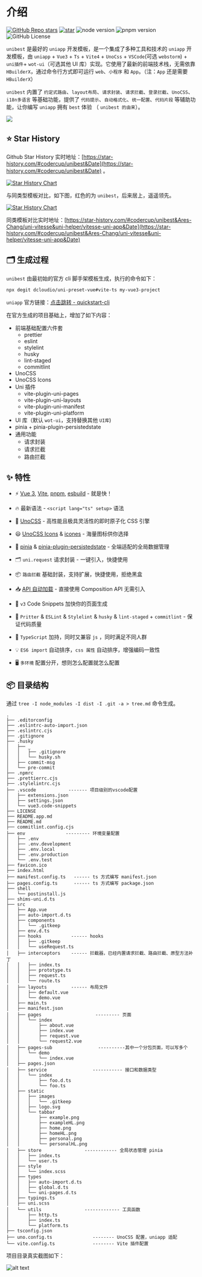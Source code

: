 # 介绍

<div class="md-center" style="margin-top: 20px;">

[![GitHub Repo stars](https://img.shields.io/github/stars/codercup/unibest?style=flat&logo=github)](https://github.com/codercup/unibest)
[![star](https://gitee.com/codercup/unibest/badge/star.svg?theme=dark)](https://gitee.com/codercup/unibest)
![node version](https://img.shields.io/badge/node-%3E%3D18-green)
![pnpm version](https://img.shields.io/badge/pnpm-%3E%3D7.30-green)
![GitHub License](https://img.shields.io/github/license/codercup/unibest)

</div>

`unibest` 是最好的 `uniapp` 开发模板，是一个集成了多种工具和技术的 `uniapp` 开发模板，由 `uniapp` + `Vue3` + `Ts` + `Vite4` + `UnoCss` + `VSCode`(可选 `webstorm`) + `uni插件`+ `wot-ui`（可选其他 UI 库）实现。它使用了最新的前端技术栈，无需依靠 `HBuilderX`，通过命令行方式即可运行 `web`、`小程序` 和 `App`。（注：`App` 还是需要 `HBuilderX`）

`unibest` 内置了 `约定式路由`、`layout布局`、`请求封装`、`请求拦截`、`登录拦截`、`UnoCSS`、`i18n多语言` 等基础功能，提供了 `代码提示`、`自动格式化`、`统一配置`、`代码片段` 等辅助功能，让你编写 `uniapp` 拥有 `best` 体验 （ `unibest 的由来`）。

![](https://files.mdnice.com/user/23743/6252fa5f-4499-4396-984c-4eecf8fc209b.png)

## ⭐ Star History

Github Star History 实时地址：[https://star-history.com/#codercup/unibest&Date](https://star-history.com/#codercup/unibest&Date) 。

[![Star History Chart](https://api.star-history.com/svg?repos=codercup/unibest&type=Date)](https://star-history.com/#codercup/unibest&Date)

与同类型模板对比，如下图，红色的为 `unibest`，后来居上，遥遥领先。

[![Star History Chart](https://api.star-history.com/svg?repos=codercup/unibest,Ares-Chang/uni-vitesse,uni-helper/vitesse-uni-app&type=Date)](https://star-history.com/#codercup/unibest&Ares-Chang/uni-vitesse&uni-helper/vitesse-uni-app&Date)

同类模板对比实时地址：[https://star-history.com/#codercup/unibest&Ares-Chang/uni-vitesse&uni-helper/vitesse-uni-app&Date](https://star-history.com/#codercup/unibest&Ares-Chang/uni-vitesse&uni-helper/vitesse-uni-app&Date)

## 🗂 生成过程

`unibest` 由最初始的官方 cli 脚手架模板生成，执行的命令如下：

```sh
npx degit dcloudio/uni-preset-vue#vite-ts my-vue3-project
```

`uniapp` 官方链接：[点击跳转 - quickstart-cli](https://uniapp.dcloud.net.cn/quickstart-cli.html)

在官方生成的项目基础上，增加了如下内容：

- 前端基础配置六件套
  - prettier
  - eslint
  - stylelint
  - husky
  - lint-staged
  - commitlint
- UnoCSS
- UnoCSS Icons
- Uni 插件
  - vite-plugin-uni-pages
  - vite-plugin-uni-layouts
  - vite-plugin-uni-manifest
  - vite-plugin-uni-platform
- UI 库（默认 `wot-ui`，支持替换其他 `UI库`)
- pinia + pinia-plugin-persistedstate
- 通用功能
  - 请求封装
  - 请求拦截
  - 路由拦截

## ✨ 特性

- ⚡️ [Vue 3](https://github.com/vuejs/core), [Vite](https://github.com/vitejs/vite), [pnpm](https://pnpm.io/), [esbuild](https://github.com/evanw/esbuild) - 就是快！

- 🔥 最新语法 - `<script lang="ts" setup>` 语法

- 🎨 [UnoCSS](https://unocss.dev/) - 高性能且极具灵活性的即时原子化 CSS 引擎

- 😃 [UnoCSS Icons](https://unocss.dev/presets/icons) & [icones](https://icones.js.org/) - 海量图标供你选择

- 🍍 [pinia](https://pinia.vuejs.org/) & [pinia-plugin-persistedstate](https://prazdevs.github.io/pinia-plugin-persistedstate/zh/guide/) - 全端适配的全局数据管理

- 🗂 `uni.request` 请求封装 - 一键引入，快捷使用

- 📦 `路由拦截` 基础封装，支持扩展，快捷使用，拒绝黑盒

- 📥 [API 自动加载](https://github.com/antfu/unplugin-auto-import) - 直接使用 Composition API 无需引入

- 🎉 `v3` Code Snippets 加快你的页面生成

- 🦾 `Pritter` & `ESLint` & `Stylelint` & `husky` & `lint-staged` + `commitlint` - 保证代码质量

- 🌈 `TypeScript` 加持，同时又兼容 `js` ，同时满足不同人群

- 💡 `ES6 import` 自动排序，`css 属性` 自动排序，增强编码一致性

- 🖥 `多环境` 配置分开，想则怎么配置就怎么配置

## 📦 目录结构

通过 `tree -I node_modules -I dist -I .git -a > tree.md` 命令生成。

```tree
.
├── .editorconfig
├── .eslintrc-auto-import.json
├── .eslintrc.cjs
├── .gitignore
├── .husky
│   ├── _
│   │   ├── .gitignore
│   │   └── husky.sh
│   ├── commit-msg
│   └── pre-commit
├── .npmrc
├── .prettierrc.cjs
├── .stylelintrc.cjs
├── .vscode            ------- 项目级别的vscode配置
│   ├── extensions.json
│   ├── settings.json
│   └── vue3.code-snippets
├── LICENSE
├── README.app.md
├── README.md
├── commitlint.config.cjs
├── env               --------- 环境变量配置
│   ├── .env
│   ├── .env.development
│   ├── .env.local
│   ├── .env.production
│   └── .env.test
├── favicon.ico
├── index.html
├── manifest.config.ts   ------ ts 方式编写 manifest.json
├── pages.config.ts      ------ ts 方式编写 package.json
├── shell
│   └── postinstall.js
├── shims-uni.d.ts
├── src
│   ├── App.vue
│   ├── auto-import.d.ts
│   ├── components
│   │   └── .gitkeep
│   ├── env.d.ts
│   ├── hooks           ------ hooks
│   │   ├── .gitkeep
│   │   └── useRequest.ts
│   ├── interceptors    ------ 拦截器，已经内置请求拦截、路由拦截、原型方法补丁
│   │   ├── index.ts
│   │   ├── prototype.ts
│   │   ├── request.ts
│   │   └── route.ts
│   ├── layouts         ------ 布局文件
│   │   ├── default.vue
│   │   └── demo.vue
│   ├── main.ts
│   ├── manifest.json
│   ├── pages                    --------- 页面
│   │   └── index
│   │       ├── about.vue
│   │       ├── index.vue
│   │       ├── request.vue
│   │       └── request2.vue
│   ├── pages-sub                 ----------其中一个分包页面，可以写多个
│   │   └── demo
│   │       └── index.vue
│   ├── pages.json
│   ├── service                 ----------- 接口和数据类型
│   │   └── index
│   │       ├── foo.d.ts
│   │       └── foo.ts
│   ├── static
│   │   ├── images
│   │   │   └── .gitkeep
│   │   ├── logo.svg
│   │   └── tabbar
│   │       ├── example.png
│   │       ├── exampleHL.png
│   │       ├── home.png
│   │       ├── homeHL.png
│   │       ├── personal.png
│   │       └── personalHL.png
│   ├── store                ------------ 全局状态管理 pinia
│   │   ├── index.ts
│   │   └── user.ts
│   ├── style
│   │   └── index.scss
│   ├── types
│   │   ├── auto-import.d.ts
│   │   ├── global.d.ts
│   │   └── uni-pages.d.ts
│   ├── typings.ts
│   ├── uni.scss
│   └── utils                ------------- 工具函数
│       ├── http.ts
│       ├── index.ts
│       └── platform.ts
├── tsconfig.json
├── uno.config.ts               -------- UnoCSS 配置，uniapp 适配
└── vite.config.ts              -------- Vite 插件配置
```

项目目录真实截图如下：

![alt text](image-15.png)
